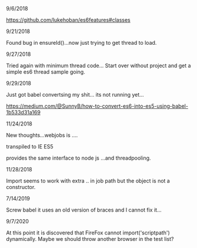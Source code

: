 
9/6/2018

https://github.com/lukehoban/es6features#classes

9/21/2018

Found bug in ensureId()...now just trying to get thread to load.

9/27/2018

Tried again with minimum thread code...
Start over without project and get a simple es6 thread sample going.

9/29/2018

Just got babel convertsing my shit...
its not running yet...

https://medium.com/@SunnyB/how-to-convert-es6-into-es5-using-babel-1b533d31a169

11/24/2018

New thoughts...webjobs is ....

transpiled to IE ES5

provides the same interface to node js ...and threadpooling.

11/28/2018

Import seems to work with extra .. in job path but the object is not a constructor.

7/14/2019

Screw babel it uses an old version of braces and I cannot fix it...


9/7/2020

At this point it is discovered that FireFox cannot import('scriptpath') dynamically.
Maybe we should throw another browser in the test list?
